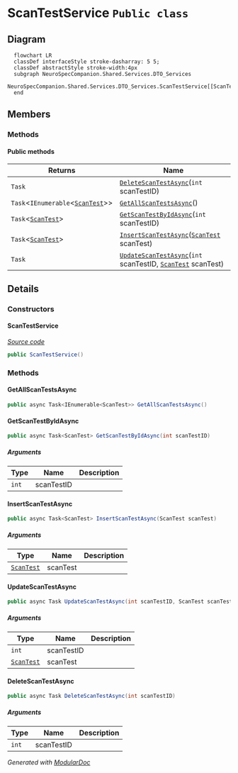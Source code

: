 # ScanTestService `Public class`

## Diagram
```mermaid
  flowchart LR
  classDef interfaceStyle stroke-dasharray: 5 5;
  classDef abstractStyle stroke-width:4px
  subgraph NeuroSpecCompanion.Shared.Services.DTO_Services
  NeuroSpecCompanion.Shared.Services.DTO_Services.ScanTestService[[ScanTestService]]
  end
```

## Members
### Methods
#### Public  methods
| Returns | Name |
| --- | --- |
| `Task` | [`DeleteScanTestAsync`](#deletescantestasync)(`int` scanTestID) |
| `Task`&lt;`IEnumerable`&lt;[`ScanTest`](../../../../neurospec/shared/models/dto/ScanTest.md)&gt;&gt; | [`GetAllScanTestsAsync`](#getallscantestsasync)() |
| `Task`&lt;[`ScanTest`](../../../../neurospec/shared/models/dto/ScanTest.md)&gt; | [`GetScanTestByIdAsync`](#getscantestbyidasync)(`int` scanTestID) |
| `Task`&lt;[`ScanTest`](../../../../neurospec/shared/models/dto/ScanTest.md)&gt; | [`InsertScanTestAsync`](#insertscantestasync)([`ScanTest`](../../../../neurospec/shared/models/dto/ScanTest.md) scanTest) |
| `Task` | [`UpdateScanTestAsync`](#updatescantestasync)(`int` scanTestID, [`ScanTest`](../../../../neurospec/shared/models/dto/ScanTest.md) scanTest) |

## Details
### Constructors
#### ScanTestService
[*Source code*](https://github.com///blob//NeuroSpec.Shared/Services/DTO_Services/ScanTestService.cs#L16)
```csharp
public ScanTestService()
```

### Methods
#### GetAllScanTestsAsync
```csharp
public async Task<IEnumerable<ScanTest>> GetAllScanTestsAsync()
```

#### GetScanTestByIdAsync
```csharp
public async Task<ScanTest> GetScanTestByIdAsync(int scanTestID)
```
##### Arguments
| Type | Name | Description |
| --- | --- | --- |
| `int` | scanTestID |   |

#### InsertScanTestAsync
```csharp
public async Task<ScanTest> InsertScanTestAsync(ScanTest scanTest)
```
##### Arguments
| Type | Name | Description |
| --- | --- | --- |
| [`ScanTest`](../../../../neurospec/shared/models/dto/ScanTest.md) | scanTest |   |

#### UpdateScanTestAsync
```csharp
public async Task UpdateScanTestAsync(int scanTestID, ScanTest scanTest)
```
##### Arguments
| Type | Name | Description |
| --- | --- | --- |
| `int` | scanTestID |   |
| [`ScanTest`](../../../../neurospec/shared/models/dto/ScanTest.md) | scanTest |   |

#### DeleteScanTestAsync
```csharp
public async Task DeleteScanTestAsync(int scanTestID)
```
##### Arguments
| Type | Name | Description |
| --- | --- | --- |
| `int` | scanTestID |   |

*Generated with* [*ModularDoc*](https://github.com/hailstorm75/ModularDoc)
